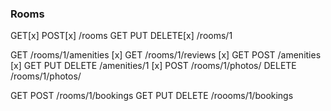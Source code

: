 ### Rooms

GET[x] POST[x] /rooms
GET PUT DELETE[x]  /rooms/1

GET /rooms/1/amenities [x]
GET /rooms/1/reviews [x]
GET POST /amenities [x]
GET PUT DELETE /amenities/1 [x]
POST /rooms/1/photos/
DELETE /rooms/1/photos/

GET POST /rooms/1/bookings
GET PUT DELETE /roooms/1/bookings
